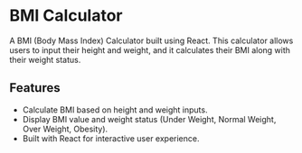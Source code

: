 # BMI Calculator

A BMI (Body Mass Index) Calculator built using React. This calculator allows users to input their height and weight, and it calculates their BMI along with their weight status.

## Features

- Calculate BMI based on height and weight inputs.
- Display BMI value and weight status (Under Weight, Normal Weight, Over Weight, Obesity).
- Built with React for interactive user experience.
